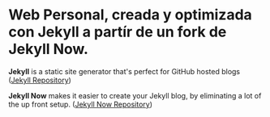 # Web Personal, creada y optimizada con Jekyll a partír de un fork de Jekyll Now.

**Jekyll** is a static site generator that's perfect for GitHub hosted blogs ([Jekyll Repository](https://github.com/jekyll/jekyll))

**Jekyll Now** makes it easier to create your Jekyll blog, by eliminating a lot of the up front setup. ([Jekyll Now Repository](https://github.com/barryclark/jekyll-now))
